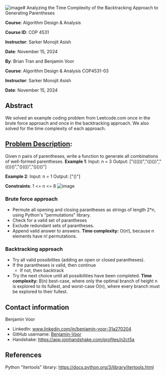 ![image](https://github.com/user-attachments/assets/25160512-8355-4eb4-b756-9b3a97747992)# Analyzing the Time Complexity of the Backtracking Approach to Generating Parentheses

**Course**: Algorithm Design & Analysis 

**Course ID**: COP 4531

**Instructor**: Sarker Monojit Asish

**Date**: November 15, 2024

**By**: Brian Tran and Benjamin Voor​

**Course**: Algorithm Design & Analysis COP4531-03​

**Instructor**: Sarker Monojit Asish​

**Date**: November 15, 2024


## Abstract

We solved an example coding problem from Leetcode.com once in the brute force approach and once in the backtracking approach. We also solved for the time complexity of each approach.

## [Problem Description](https://leetcode.com/problems/generate-parentheses/description/):
Given n pairs of parentheses, write a function to generate all combinations of well-formed parentheses.
**Example 1**:
Input: n = 3
Output: ["((()))","(()())","(())()","()(())","()()()"]
 
**Example 2**:
Input: n = 1
Output: ["()"]

**Constraints**:
1 <= n <= 8
![image](https://github.com/user-attachments/assets/9f3bc67c-e6df-4d11-8a34-8429b1b84ec5)

### Brute force approach
* Permute all opening and closing parantheses as strings of length 2*n, using Python's "permutations" library.
* Check for a valid set of parantheses
* Exclude redundant sets of parantheses.
* Append valid answer to answers.
**Time complexity:** O(n!), because n elements have n! permutations.

### Backtracking approach
* Try all valid possibilites (adding an open or closed parantheses).
* If the parantheses is valid, then continue
  * If not, then backtrack
* Try the next choice until all possibilities have been completed.
**Time complexity:** B(n) best-case, where only the optimal branch of height n is explored to its fullest, and worst-case O(n), where every branch must be explored to their fullest.

## Contact information
Benjamin Voor
* LinkedIn: www.linkedin.com/in/benjamin-voor-31a270204
* GitHub username: [Benjamin-Voor](https://github.com/Benjamin-Voor)
* Handshake: https://app.joinhandshake.com/profiles/n2ct5a

## References
Python "Itertools" library: https://docs.python.org/3/library/itertools.html
